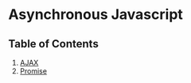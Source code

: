 # **Asynchronous Javascript**

## **Table of Contents**

1. [AJAX](/javascript/async-javascript/ajax.md)
2. [Promise](/javascript/async-javascript/promise.md)
